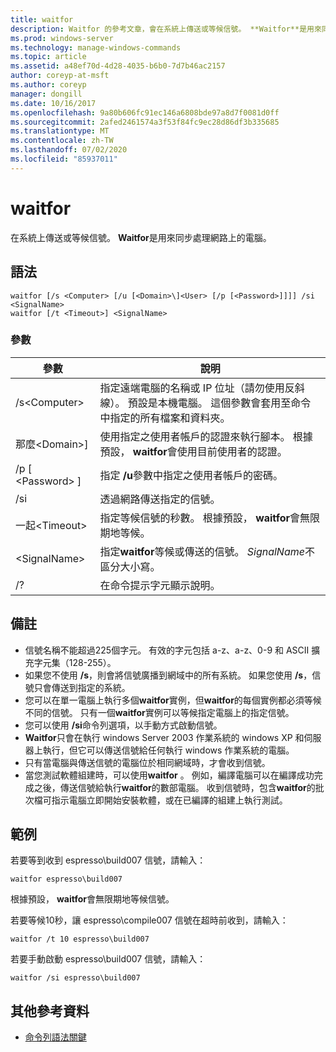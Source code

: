 ```yaml
---
title: waitfor
description: Waitfor 的參考文章，會在系統上傳送或等候信號。 **Waitfor**是用來同步處理網路上的電腦。
ms.prod: windows-server
ms.technology: manage-windows-commands
ms.topic: article
ms.assetid: a48ef70d-4d28-4035-b6b0-7d7b46ac2157
author: coreyp-at-msft
ms.author: coreyp
manager: dongill
ms.date: 10/16/2017
ms.openlocfilehash: 9a80b606fc91ec146a6808bde97a8d7f0081d0ff
ms.sourcegitcommit: 2afed2461574a3f53f84fc9ec28d86df3b335685
ms.translationtype: MT
ms.contentlocale: zh-TW
ms.lasthandoff: 07/02/2020
ms.locfileid: "85937011"
---
```

# <a name="waitfor"></a>waitfor



在系統上傳送或等候信號。 **Waitfor**是用來同步處理網路上的電腦。



## <a name="syntax"></a>語法

```
waitfor [/s <Computer> [/u [<Domain>\]<User> [/p [<Password>]]]] /si <SignalName>
waitfor [/t <Timeout>] <SignalName>
```

### <a name="parameters"></a>參數

|       參數       |                                                                                         說明                                                                                          |
|-----------------------|----------------------------------------------------------------------------------------------------------------------------------------------------------------------------------------------|
|    /s\<Computer>     | 指定遠端電腦的名稱或 IP 位址（請勿使用反斜線）。 預設是本機電腦。 這個參數會套用至命令中指定的所有檔案和資料夾。 |
| 那麼\<Domain>\]<User> |                              使用指定之使用者帳戶的認證來執行腳本。 根據預設， **waitfor**會使用目前使用者的認證。                               |
|   /p [ \<Password> ]    |                                                    指定 **/u**參數中指定之使用者帳戶的密碼。                                                     |
|          /si          |                                                                        透過網路傳送指定的信號。                                                                        |
|     一起\<Timeout>     |                                              指定等候信號的秒數。 根據預設， **waitfor**會無限期地等候。                                               |
|     \<SignalName>     |                                                指定**waitfor**等候或傳送的信號。 *SignalName*不區分大小寫。                                                 |
|          /?           |                                                                             在命令提示字元顯示說明。                                                                             |

## <a name="remarks"></a>備註

-   信號名稱不能超過225個字元。 有效的字元包括 a-z、a-z、0-9 和 ASCII 擴充字元集（128-255）。
-   如果您不使用 **/s**，則會將信號廣播到網域中的所有系統。 如果您使用 **/s**，信號只會傳送到指定的系統。
-   您可以在單一電腦上執行多個**waitfor**實例，但**waitfor**的每個實例都必須等候不同的信號。 只有一個**waitfor**實例可以等候指定電腦上的指定信號。
-   您可以使用 **/si**命令列選項，以手動方式啟動信號。
-   **Waitfor**只會在執行 windows Server 2003 作業系統的 windows XP 和伺服器上執行，但它可以傳送信號給任何執行 windows 作業系統的電腦。
-   只有當電腦與傳送信號的電腦位於相同網域時，才會收到信號。
-   當您測試軟體組建時，可以使用**waitfor** 。 例如，編譯電腦可以在編譯成功完成之後，傳送信號給執行**waitfor**的數部電腦。 收到信號時，包含**waitfor**的批次檔可指示電腦立即開始安裝軟體，或在已編譯的組建上執行測試。

## <a name="examples"></a>範例

若要等到收到 espresso\build007 信號，請輸入：
```
waitfor espresso\build007
```
根據預設， **waitfor**會無限期地等候信號。

若要等候10秒，讓 espresso\compile007 信號在超時前收到，請輸入：
```
waitfor /t 10 espresso\build007
```
若要手動啟動 espresso\build007 信號，請輸入：
```
waitfor /si espresso\build007
```

## <a name="additional-references"></a>其他參考資料

- [命令列語法關鍵](command-line-syntax-key.md)